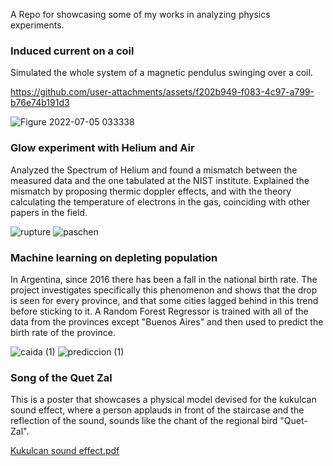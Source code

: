 A Repo for showcasing some of my works in analyzing physics experiments.

### Induced current on a coil

Simulated the whole system of a magnetic pendulus swinging over a coil.

https://github.com/user-attachments/assets/f202b949-f083-4c97-a799-b76e74b191d3

![Figure 2022-07-05 033338](https://github.com/user-attachments/assets/f5fc8505-c65a-4184-a886-f5cbc0d4184a)

### Glow experiment with Helium and Air

Analyzed the Spectrum of Helium and found a mismatch between the measured data and the 
one tabulated at the NIST institute. Explained the mismatch by proposing thermic doppler effects,
and with the theory calculating the temperature of electrons in the gas, coinciding with other
papers in the field.

![rupture](https://github.com/user-attachments/assets/cc3f264c-64e6-43ec-9909-a5a05efc0139)
![paschen](https://github.com/user-attachments/assets/6c065103-0804-4193-9643-7945878a8960)

### Machine learning on depleting population

In Argentina, since 2016 there has been a fall in the national birth rate. The project investigates
specifically this phenomenon and shows that the drop is seen for every province, and that some cities
lagged behind in this trend before sticking to it. A Random Forest Regressor is trained with all of the
data from the provinces except "Buenos Aires" and then used to predict the birth rate of the province.

![caida (1)](https://github.com/user-attachments/assets/3a56572a-c979-4a25-bc82-205a28c81ea3)
![prediccion (1)](https://github.com/user-attachments/assets/fd4c83cc-030a-4476-a498-02bb2af83d12)

### Song of the Quet Zal
This is a poster that showcases a physical model devised for the kukulcan sound effect, where a person applauds in 
front of the staircase and the reflection of the sound, sounds like the chant of the regional bird "Quet-Zal".

[Kukulcan sound effect.pdf](https://github.com/user-attachments/files/18042911/Kukulcan.sound.effect.pdf)
